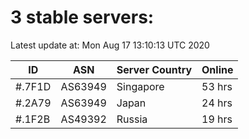 # 3 stable servers:

Latest update at: Mon Aug 17 13:10:13 UTC 2020

| ID | ASN | Server Country | Online |
| -- | --- | -------------- | ------ |
| #.7F1D | AS63949 | Singapore | 53 hrs |
| #.2A79 | AS63949 | Japan | 24 hrs |
| #.1F2B | AS49392 | Russia | 19 hrs |

